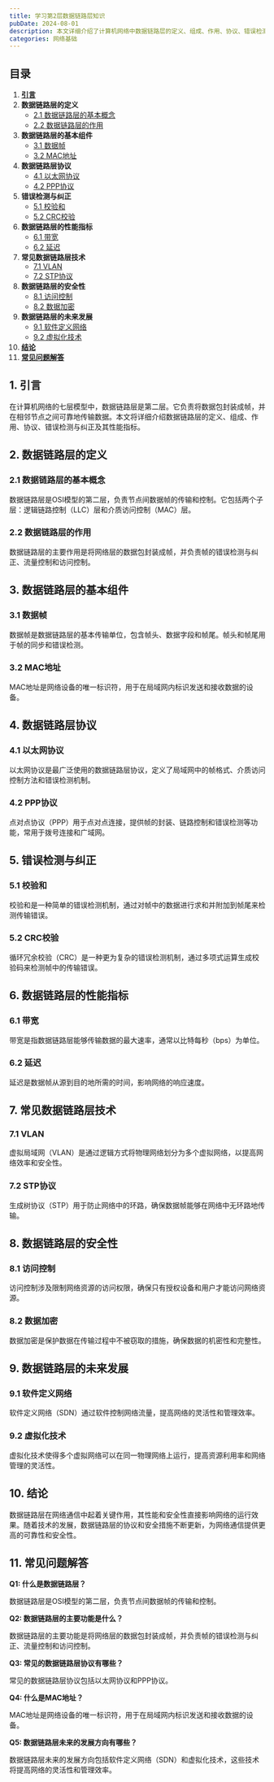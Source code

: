 ```yaml
---
title: 学习第2层数据链路层知识
pubDate: 2024-08-01
description: 本文详细介绍了计算机网络中数据链路层的定义、组成、作用、协议、错误检测与纠正及其性能指标。
categories: 网络基础
---
```



## 目录
1. [**引言**](#1-引言)
2. **数据链路层的定义**
   - [2.1 数据链路层的基本概念](#21-数据链路层的基本概念)
   - [2.2 数据链路层的作用](#22-数据链路层的作用)
3. **数据链路层的基本组件**
   - [3.1 数据帧](#31-数据帧)
   - [3.2 MAC地址](#32-mac地址)
4. **数据链路层协议**
   - [4.1 以太网协议](#41-以太网协议)
   - [4.2 PPP协议](#42-ppp协议)
5. **错误检测与纠正**
   - [5.1 校验和](#51-校验和)
   - [5.2 CRC校验](#52-crc校验)
6. **数据链路层的性能指标**
   - [6.1 带宽](#61-带宽)
   - [6.2 延迟](#62-延迟)
7. **常见数据链路层技术**
   - [7.1 VLAN](#71-vlan)
   - [7.2 STP协议](#72-stp协议)
8. **数据链路层的安全性**
   - [8.1 访问控制](#81-访问控制)
   - [8.2 数据加密](#82-数据加密)
9. **数据链路层的未来发展**
   - [9.1 软件定义网络](#91-软件定义网络)
   - [9.2 虚拟化技术](#92-虚拟化技术)
10. [**结论**](#10-结论)
11. [**常见问题解答**](#11-常见问题解答)

## 1. 引言

在计算机网络的七层模型中，数据链路层是第二层。它负责将数据包封装成帧，并在相邻节点之间可靠地传输数据。本文将详细介绍数据链路层的定义、组成、作用、协议、错误检测与纠正及其性能指标。

## 2. 数据链路层的定义

### 2.1 数据链路层的基本概念

数据链路层是OSI模型的第二层，负责节点间数据帧的传输和控制。它包括两个子层：逻辑链路控制（LLC）层和介质访问控制（MAC）层。

### 2.2 数据链路层的作用

数据链路层的主要作用是将网络层的数据包封装成帧，并负责帧的错误检测与纠正、流量控制和访问控制。

## 3. 数据链路层的基本组件

### 3.1 数据帧

数据帧是数据链路层的基本传输单位，包含帧头、数据字段和帧尾。帧头和帧尾用于帧的同步和错误检测。

### 3.2 MAC地址

MAC地址是网络设备的唯一标识符，用于在局域网内标识发送和接收数据的设备。

## 4. 数据链路层协议

### 4.1 以太网协议

以太网协议是最广泛使用的数据链路层协议，定义了局域网中的帧格式、介质访问控制方法和错误检测机制。

### 4.2 PPP协议

点对点协议（PPP）用于点对点连接，提供帧的封装、链路控制和错误检测等功能，常用于拨号连接和广域网。

## 5. 错误检测与纠正

### 5.1 校验和

校验和是一种简单的错误检测机制，通过对帧中的数据进行求和并附加到帧尾来检测传输错误。

### 5.2 CRC校验

循环冗余校验（CRC）是一种更为复杂的错误检测机制，通过多项式运算生成校验码来检测帧中的传输错误。

## 6. 数据链路层的性能指标

### 6.1 带宽

带宽是指数据链路层能够传输数据的最大速率，通常以比特每秒（bps）为单位。

### 6.2 延迟

延迟是数据帧从源到目的地所需的时间，影响网络的响应速度。

## 7. 常见数据链路层技术

### 7.1 VLAN

虚拟局域网（VLAN）是通过逻辑方式将物理网络划分为多个虚拟网络，以提高网络效率和安全性。

### 7.2 STP协议

生成树协议（STP）用于防止网络中的环路，确保数据帧能够在网络中无环路地传输。

## 8. 数据链路层的安全性

### 8.1 访问控制

访问控制涉及限制网络资源的访问权限，确保只有授权设备和用户才能访问网络资源。

### 8.2 数据加密

数据加密是保护数据在传输过程中不被窃取的措施，确保数据的机密性和完整性。

## 9. 数据链路层的未来发展

### 9.1 软件定义网络

软件定义网络（SDN）通过软件控制网络流量，提高网络的灵活性和管理效率。

### 9.2 虚拟化技术

虚拟化技术使得多个虚拟网络可以在同一物理网络上运行，提高资源利用率和网络管理的灵活性。

## 10. 结论

数据链路层在网络通信中起着关键作用，其性能和安全性直接影响网络的运行效果。随着技术的发展，数据链路层的协议和安全措施不断更新，为网络通信提供更高的可靠性和安全性。

## 11. 常见问题解答

**Q1: 什么是数据链路层？**

数据链路层是OSI模型的第二层，负责节点间数据帧的传输和控制。

**Q2: 数据链路层的主要功能是什么？**

数据链路层的主要功能是将网络层的数据包封装成帧，并负责帧的错误检测与纠正、流量控制和访问控制。

**Q3: 常见的数据链路层协议有哪些？**

常见的数据链路层协议包括以太网协议和PPP协议。

**Q4: 什么是MAC地址？**

MAC地址是网络设备的唯一标识符，用于在局域网内标识发送和接收数据的设备。

**Q5: 数据链路层未来的发展方向有哪些？**

数据链路层未来的发展方向包括软件定义网络（SDN）和虚拟化技术，这些技术将提高网络的灵活性和管理效率。